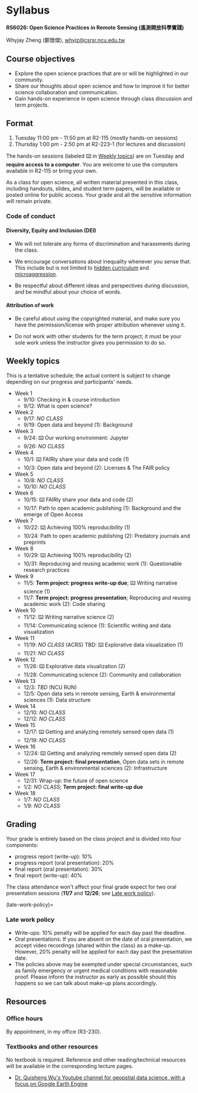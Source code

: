 # Syllabus

**RS6026: Open Science Practices in Remote Sensing (遙測開放科學實踐)**

Whyjay Zheng (鄭懷傑), whyjz@csrsr.ncu.edu.tw

## Course objectives

- Explore the open science practices that are or will be highlighted in our community. 
- Share our thoughts about open science and how to improve it for better science collaboration and communication. 
- Gain hands-on experience in open science through class discussion and term projects.

## Format

1. Tuesday 11:00 pm - 11:50 pm at R2-115 (mostly hands-on sessions)
2. Thursday 1:00 pm - 2:50 pm at R2-223-1 (for lectures and discussion)

The hands-on sessions (labeled ⌨️ in [Weekly topics](syllabus.html#weekly-topics)) are on Tuesday and **require access to a computer**. You are welcome to use the computers available in R2-115 or bring your own.

As a class for open science, all written material presented in this class, including handouts, slides, and student term papers, will be available or posted online for public access. Your grade and all the sensitive information will remain private.

### Code of conduct

#### Diversity, Equity and Inclusion (DEI)

- We will not tolerate any forms of discrimination and harassments during the class. 

- We encourage conversations about inequality whenever you sense that. This include but is not limited to [hidden curriculum](https://en.wikipedia.org/wiki/Hidden_curriculum) and [microaggression](https://en.wikipedia.org/wiki/Microaggression). 

- Be respectful about different ideas and perspectives during discussion, and be mindful about your choice of words. 

#### Attribution of work

- Be careful about using the copyrighted material, and make sure you have the permission/license with proper attribution whenever using it.

- Do not work with other students for the term project; it must be your sole work unless the instructor gives you permission to do so.

## Weekly topics

This is a tentative schedule; the actual content is subject to change depending on our progress and participants' needs.

- Week 1
  - 9/10: Checking in & course introduction
  - 9/12: What is open science?
- Week 2
  - 9/17: *NO CLASS*
  - 9/19: Open data and beyond (1): Background
- Week 3
  - 9/24: ⌨️ Our working environment: Jupyter
  - 9/26: *NO CLASS*                              
- Week 4
  - 10/1: ⌨️ FAIRly share your data and code (1)
  - 10/3: Open data and beyond (2): Licenses & The FAIR policy     
- Week 5
  - 10/8:  *NO CLASS*  
  - 10/10: *NO CLASS*  
- Week 6
  - 10/15: ⌨️ FAIRly share your data and code (2)
  - 10/17: Path to open academic publishing (1): Background and the emerge of Open Access  
- Week 7
  - 10/22: ⌨️ Achieving 100% reproducibility (1)
  - 10/24: Path to open academic publishing (2): Predatory journals and preprints    
- Week 8
  - 10/29: ⌨️ Achieving 100% reproducibility (2)
  - 10/31: Reproducing and reusing academic work (1): Questionable research practices
- Week 9
  - 11/5: **Term project: progress write-up due**; ⌨️ Writing narrative science (1)
  - 11/7: **Term project: progress presentation**; Reproducing and reusing academic work (2): Code sharing 
- Week 10
  - 11/12: ⌨️ Writing narrative science (2)
  - 11/14: Communicating science (1): Scientific writing and data visualization
- Week 11
  - 11/19: *NO CLASS* (ACRS) TBD: ⌨️ Explorative data visualization (1)
  - 11/21: *NO CLASS* 
- Week 12
  - 11/26: ⌨️ Explorative data visualization (2)
  - 11/28: Communicating science (2): Community and collaboration
- Week 13
  - 12/3: *TBD* (NCU RUN)
  - 12/5: Open data sets in remote sensing, Earth & environmental sciences (1): Data structure
- Week 14
  - 12/10: *NO CLASS*
  - 12/12: *NO CLASS*             
- Week 15
  - 12/17: ⌨️ Getting and analyzing remotely sensed open data (1)
  - 12/19: *NO CLASS* 
- Week 16
  - 12/24: ⌨️ Getting and analyzing remotely sensed open data (2)
  - 12/26: **Term project: final presentation**, Open data sets in remote sensing, Earth & environmental sciences (2): Infrastructure
- Week 17
  - 12/31: Wrap-up: the future of open science
  - 1/2: *NO CLASS*; **Term project: final write-up due**
- Week 18
  - 1/7: *NO CLASS*
  - 1/9: *NO CLASS*
  
## Grading

Your grade is entirely based on the class project and is divided into four components: 

- progress report (write-up): 10%
- progress report (oral presentation): 20%
- final report (oral presentation): 30%
- final report (write-up): 40%

The class attendance won't affect your final grade expect for two oral presentation sessions (**11/7** and **12/26**; see [Late work policy](late-work-policy)).

(late-work-policy)=
### Late work policy

- Write-ups: 10% penalty will be applied for each day past the deadline. 
- Oral presentations: If you are absent on the date of oral presentation, we accept video recordings (shared within the class) as a make-up. However, 20% penalty will be applied for each day past the presentation date. 
- The policies above may be exempted under special circumstances, such as family emergency or urgent medical conditions with reasonable proof. Please inform the instructor as early as possible should this happens so we can talk about make-up plans accordingly.

## Resources

### Office hours

By appointment, in my office (R3-230).

### Textbooks and other resources 

No textbook is required. Reference and other reading/technical resources will be available in the corresponding lecture pages. 

- [Dr. Quisheng Wu's Youtube channel for geopstial data science, with a focus on Google Earth Engine](https://www.youtube.com/c/QiushengWu)